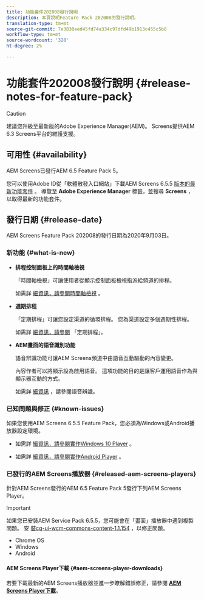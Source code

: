 ```yaml
---
title: 功能套件202008發行說明
description: 本頁說明Feature Pack 202008的發行說明。
translation-type: tm+mt
source-git-commit: 7e3830eed45fd74a334c97dfd49b1913c455c5b8
workflow-type: tm+mt
source-wordcount: '328'
ht-degree: 2%

---
```



# 功能套件202008發行說明 {#release-notes-for-feature-pack}

>[!CAUTION]
>
>建議您升級至最新版的Adobe Experience Manager(AEM)。 Screens提供AEM 6.3 Screens平台的維護支援。

## 可用性 {#availability}

AEM Screens已發行AEM 6.5 Feature Pack 5。

您可以使用Adobe ID從「軟體散發入口網站」下載AEM Screens 6.5.5 [版本的最新功能套件](https://experience.adobe.com/#/downloads/content/software-distribution/en/aem.html) 。 導覽至 **Adobe Experience Manager** 標籤，並搜尋 **Screens** ，以取得最新的功能套件。

## 發行日期 {#release-date}

AEM Screens Feature Pack 202008的發行日期為2020年9月03日。

### 新功能 {#what-is-new}

* **排程控制面板上的時間軸檢視**

   「時間軸檢視」可讓使用者從顯示控制面板檢視指派給頻道的排程。

   如需詳 [細資訊，請參閱時間軸檢視](/help/user-guide/channel-assignment-latest-fp.md#timeline-view) 。

* **週期排程**

   「定期排程」可讓您設定渠道的循環排程。 您為渠道設定多個週期性排程。

   如需詳 [細資訊，請參閱](/help/user-guide/channel-assignment-latest-fp.md#recurrence-schedule) 「定期排程」。

* **AEM畫面的語音識別功能**

   語音辨識功能可讓AEM Screens頻道中由語音互動驅動的內容變更。

   內容作者可以將顯示設為啟用語音。 這項功能的目的是讓客戶運用語音作為與顯示器互動的方式。

   如需詳 [細資訊](voice-recognition.md) ，請參閱語音辨識。

### 已知問題與修正 {#known-issues}

如果您使用AEM Screens 6.5.5 Feature Pack，您必須為Windows或Android播放器設定環境。

* 如需詳 [細資訊，請參閱實作Windows 10 Player](implementing-windows-player.md#fp-environment-setup) 。

* 如需詳 [細資訊，請參閱實作Android Player](implementing-android-player.md#fp-environment-setup) 。

### 已發行的AEM Screens播放器 {#released-aem-screens-players}

針對AEM Screens發行的AEM 6.5 Feature Pack 5發行下列AEM Screens Player。

>[!IMPORTANT]
>如果您已安裝AEM Service Pack 6.5.5，您可能會在「畫面」播放器中遇到複製問題。 安 [裝cq-ui-wcm-commons-content-1.1.154](/help/user-guide/assets/cq-ui-wcm-commons-content-1.1.154.zip) ，以修正問題。

* Chrome OS
* Windows
* Android

#### AEM Screens Player下載  {#aem-screens-player-downloads}

若要下載最新的AEM Screens播放器並進一步瞭解錯誤修正，請參閱 **[AEM Screens Player下載](https://download.macromedia.com/screens/)**。

